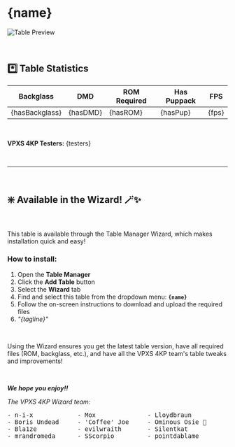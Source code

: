 # {name}

![Table Preview](../../images/{previewImageName})

<br>

## *️⃣  Table Statistics

| Backglass | DMD | ROM Required | Has Puppack | FPS |
|-----------|-----|-----|-----|-----|
| {hasBackglass} | {hasDMD} | {hasROM} | {hasPup} | {fps} |

<br>

**VPXS 4KP Testers:**
{testers}

<br>

---

<br>

## ❇️ Available in the Wizard! 🪄✨

<br>

This table is available through the Table Manager Wizard, which makes installation quick and easy!

### How to install:

1.  Open the **Table Manager**
2.  Click the **Add Table** button
3.  Select the **Wizard** tab
4.  Find and select this table from the dropdown menu: **`{name}`**
5.  Follow the on-screen instructions to download and upload the required files
6. *"{tagline}"*

<br>

Using the Wizard ensures you get the latest table version, have all required files (ROM, backglass, etc.), and have all the VPXS 4KP team's table tweaks and improvements!

<br>

__*We hope you enjoy!!*__

*The VPXS 4KP Wizard team:*
<pre>
- n-i-x            - Mox              - Lloydbraun
- Boris Undead     - 'Coffee' Joe     - Ominous Osie 🌸
- Bla1ze           - evilwraith       - Silentkat        
- mrandromeda      - SScorpio         - pointdablame
</pre>


<br>
<br>
<br>
<br>
<br>
